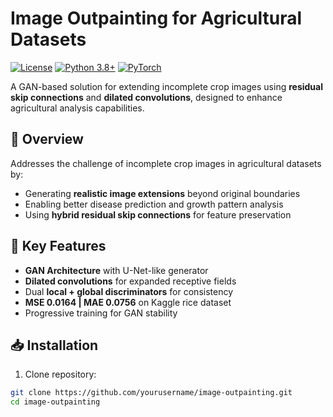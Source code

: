 # Image Outpainting for Agricultural Datasets

[![License](https://img.shields.io/badge/License-MIT-blue.svg)](https://opensource.org/licenses/MIT)
[![Python 3.8+](https://img.shields.io/badge/Python-3.8%2B-green.svg)](https://www.python.org/)
[![PyTorch](https://img.shields.io/badge/PyTorch-2.0+-red.svg)](https://pytorch.org/)

A GAN-based solution for extending incomplete crop images using **residual skip connections** and **dilated convolutions**, designed to enhance agricultural analysis capabilities.


## 📌 Overview
Addresses the challenge of incomplete crop images in agricultural datasets by:
- Generating **realistic image extensions** beyond original boundaries
- Enabling better disease prediction and growth pattern analysis
- Using **hybrid residual skip connections** for feature preservation

## 🚀 Key Features
- **GAN Architecture** with U-Net-like generator
- **Dilated convolutions** for expanded receptive fields
- Dual **local + global discriminators** for consistency
- **MSE 0.0164 | MAE 0.0756** on Kaggle rice dataset
- Progressive training for GAN stability

## 📥 Installation
1. Clone repository:
```bash
git clone https://github.com/yourusername/image-outpainting.git
cd image-outpainting
